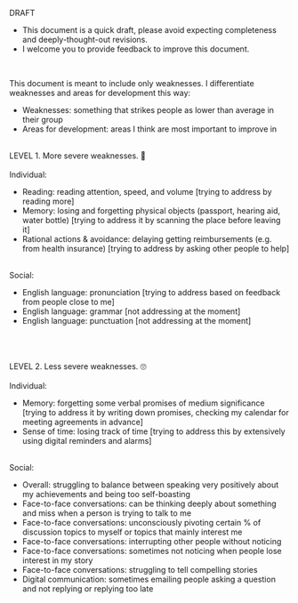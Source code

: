 DRAFT
* This document is a quick draft, please avoid expecting completeness and deeply-thought-out revisions.
* I welcome you to provide feedback to improve this document.
<br>

This document is meant to include only weaknesses.
I differentiate weaknesses and areas for development this way:

* Weaknesses: something that strikes people as lower than average in their group
* Areas for development: areas I think are most important to improve in
<br>
LEVEL 1. More severe weaknesses. 🤣
<br>
<br>
Individual:

* Reading: reading attention, speed, and volume [trying to address by reading more]
* Memory: losing and forgetting physical objects (passport, hearing aid, water bottle) [trying to address it by scanning the place before leaving it]
* Rational actions & avoidance: delaying getting reimbursements (e.g. from health insurance) [trying to address by asking other people to help]
<br>
Social:

* English language: pronunciation [trying to address based on feedback from people close to me]
* English language: grammar  [not addressing at the moment]
* English language: punctuation [not addressing at the moment]
<br>
<br>
<br>
LEVEL 2. Less severe weaknesses. 🙄
<br>
<br>
Individual:

* Memory: forgetting some verbal promises of medium significance [trying to address it by writing down promises, checking my calendar for meeting agreements in advance]
* Sense of time: losing track of time [trying to address this by extensively using digital reminders and alarms]
<br>
Social:

* Overall: struggling to balance between speaking very positively about my achievements and being too self-boasting
* Face-to-face conversations: can be thinking deeply about something and miss when a person is trying to talk to me
* Face-to-face conversations: unconsciously pivoting certain % of discussion topics to myself or topics that mainly interest me
* Face-to-face conversations: interrupting other people without noticing
* Face-to-face conversations: sometimes not noticing when people lose interest in my story
* Face-to-face conversations: struggling to tell compelling stories
* Digital communication: sometimes emailing people asking a question and not replying or replying too late

